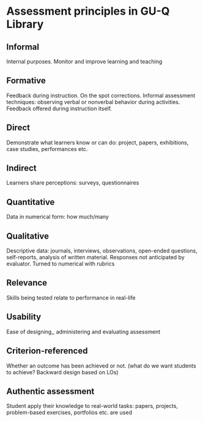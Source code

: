 # Assessment principles in GU-Q Library

## Informal

Internal purposes. Monitor and improve learning and teaching

## Formative

Feedback during instruction. On the spot corrections. Informal assessment techniques: observing verbal or nonverbal behavior during activities. Feedback offered during instruction itself.

## Direct

Demonstrate what learners know or can do: project, papers, exhibitions, case studies, performances etc.

## Indirect

Learners share perceptions: surveys, questionnaires

## Quantitative

Data in numerical form: how much/many

## Qualitative

Descriptive data: journals, interviews, observations, open-ended questions, self-reports, analysis of written material. Responses not anticipated by evaluator. Turned to numerical with rubrics

## Relevance

Skills being tested relate to performance in real-life

## Usability

Ease of designing,, administering and evaluating assessment

## Criterion-referenced 

Whether an outcome has been achieved or not. (what do we want students to achieve? Backward design based on LOs)

## Authentic assessment

Student apply their knowledge to real-world tasks: papers, projects, problem-based exercises, portfolios etc. are used